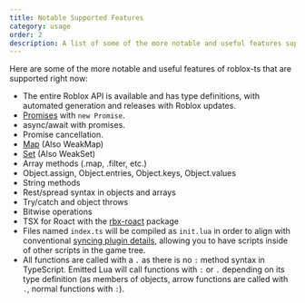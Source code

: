 ```yaml
---
title: Notable Supported Features
category: usage
order: 2
description: A list of some of the more notable and useful features supported by roblox-ts right now.
---
```


Here are some of the more notable and useful features of roblox-ts that are supported right now:

- The entire Roblox API is available and has type definitions, with automated generation and releases with Roblox updates.
- [Promises](/docs/guides/promises) with `new Promise`.
- async/await with promises.
- Promise cancellation.
- [Map](https://developer.mozilla.org/en-US/docs/Web/JavaScript/Reference/Global_Objects/Map) (Also WeakMap)
- [Set](https://developer.mozilla.org/en-US/docs/Web/JavaScript/Reference/Global_Objects/Set) (Also WeakSet)
- Array methods (.map, .filter, etc.)
- Object.assign, Object.entries, Object.keys, Object.values
- String methods
- Rest/spread syntax in objects and arrays
- Try/catch and object throws
- Bitwise operations
- TSX for Roact with the [rbx-roact](https://github.com/roblox-ts/rbx-roact) package
- Files named `index.ts` will be compiled as `init.lua` in order to align with conventional [syncing plugin details](https://lpghatguy.github.io/rojo/sync-details/), allowing you to have scripts inside of other scripts in the game tree.
- All functions are called with a `.` as there is no `:` method syntax in TypeScript. Emitted Lua will call functions with `:` or `.` depending on its type definition (as members of objects, arrow functions are called with `.`, normal functions with `:`).